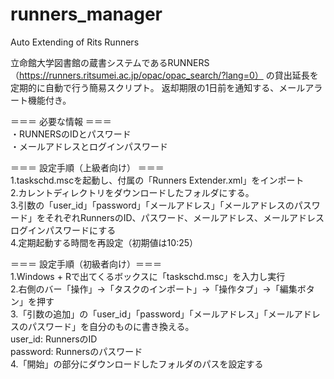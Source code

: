 # runners_manager
Auto Extending of Rits Runners

立命館大学図書館の蔵書システムであるRUNNERS（https://runners.ritsumei.ac.jp/opac/opac_search/?lang=0）
の貸出延長を定期的に自動で行う簡易スクリプト。
返却期限の1日前を通知する、メールアラート機能付き。

＝＝＝ 必要な情報 ＝＝＝<br>
・RUNNERSのIDとパスワード<br>
・メールアドレスとログインパスワード<br>

＝＝＝ 設定手順（上級者向け） ＝＝＝<br>
1.taskschd.mscを起動し、付属の「Runners Extender.xml」をインポート<br>
2.カレントディレクトリをダウンロードしたフォルダにする。<br>
3.引数の「user_id」「password」「メールアドレス」「メールアドレスのパスワード」をそれぞれRunnersのID、パスワード、メールアドレス、メールアドレスログインパスワードにする<br>
4.定期起動する時間を再設定（初期値は10:25）<br>

＝＝＝ 設定手順（初級者向け）＝＝＝<br>
1.Windows + Rで出てくるボックスに「taskschd.msc」を入力し実行<br>
2.右側のバー「操作」→「タスクのインポート」→「操作タブ」→「編集ボタン」を押す<br>
3.「引数の追加」の「user_id」「password」「メールアドレス」「メールアドレスのパスワード」を自分のものに書き換える。<br>
  user_id: RunnersのID<br>
  password: Runnersのパスワード<br>
4.「開始」の部分にダウンロードしたフォルダのパスを設定する<br>
